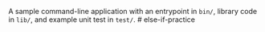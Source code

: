 A sample command-line application with an entrypoint in `bin/`, library code
in `lib/`, and example unit test in `test/`.
#   e l s e - i f - p r a c t i c e  
 